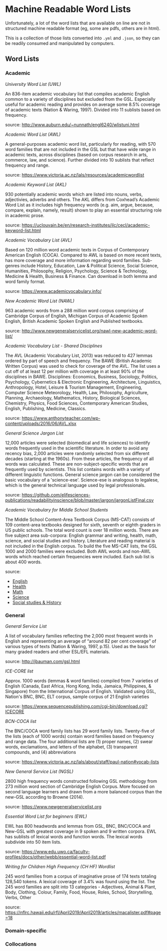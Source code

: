 # Machine Readable Word Lists

Unfortunately, a lot of the word lists that are available on line are not in
structured machine readable format (eg, some are pdfs, others are in html).

This is a collection of those lists converted into `.yml` and `.json`, so they
can be readily consumed and manipulated by computers.

## Word Lists

### Academic

*University Word List (UWL)*

An 836-item academic vocabulary list that compiles academic English common to a variety of disciplines but excluded from the GSL. Especially useful for academic reading and provides on average some 8.5% coverage of academic texts (Nation & Waring, 1997). Divided into 11 sublists based on frequency.

source: http://www.auburn.edu/~nunnath/engl6240/wlistuni.html

*Academic Word List (AWL)*

A general-purposes academic word list, particularly for reading, with 570 word families that are not included in the GSL but that have wide range in academic texts, across disciplines (based on corpus research in arts, commerce, law, and science). Further divided into 10 sublists that reflect frequency and range.

source: https://www.victoria.ac.nz/lals/resources/academicwordlist

*Academic Keyword List (AKL)*

930 potentially academic words which are listed into nouns, verbs, adjectivies, adverbs and others. The AKL differs from Coxhead’s Academic Word List as it includes high frequency words (e.g. aim, argue, because, compare, explain, namely, result) shown to play an essential structuring role in academic prose.

source: https://uclouvain.be/en/research-institutes/ilc/cecl/academic-keyword-list.html

*Academic Vocabulary List (AVL)*

Based on 120 million word academic texts in Corpus of Contemporary American English (COCA). Compared to AWL is based on more recent texts, has more coverage and more information regarding word families. Sub-genres include History, Education, Law & Political Science, Social Science, Humanities, Philosophy, Religion, Psychology, Science & Technology, Medicine & Health, Business & Finance. Can download in both lemma and word family format.

source: https://www.academicvocabulary.info/

*New Academic Word List (NAWL)*

963 academic words from a 288 million word corpus comprising of Cambridge Corpus of English, Michigan Corpus of Academic Spoken English, British Academic Spoken English and Published textbooks.

source: http://www.newgeneralservicelist.org/nawl-new-academic-word-list/

*Academic Vocabulary List - Shared Disciplines*

The AVL (Academic Vocabulary List, 2013) was reduced to 427 lemmas ordered by part of speech and frequency. The BAWE (British Academic Written Corpus) was used to check for coverage of the AVL. The list uses a cut off of at least 12 per million with coverage in at least 90% of the disciplines in BAWE. Disciplines: Economics, Business, Sociology, Politics, Psychology, Cybernetics & Electronic Engineering, Architecture, Linguistics, Anthropology, Hotel, Leisure & Tourism Management, Engineering, Computer Science Meteorology, Health, Law, Philosophy, Agriculture, Planning, Archaeology, Mathematics, History, Biological Sciences, Chemistry, Physics, Food Sciences, Contemporary American Studies, English, Publishing, Medicine, Classics.

source: https://www.anthonyteacher.com/wp-content/uploads/2016/06/AVL.xlsx

*General Science Jargon List*

12,000 articles were selected (biomedical and life sciences) to identify words frequently used in the scientific literature. In order to avoid any recency bias, 2,000 articles were randomly selected from six different decades (starting at the 1960s). From these articles, the frequency of all words was calculated. These are non-subject-specific words that are frequently used by scientists. This list contains words with a variety of different linguistic functions. General science jargon can be considered the basic vocabulary of a 'science-ese'. Science-ese is analogous to legalese, which is the general technical language used by legal professionals.

source: https://github.com/elifesciences-publications/readabilityinscience/blob/master/jargon/jargonListFinal.csv

*Academic Vocabulary for Middle School Students*

The Middle School Content-Area Textbook Corpus (MS-CAT) consists of 109 content-area textbooks designed for sixth, seventh or eighth graders in US public schools. The total word count is over 18 million words. There are five subject area sub-corpora: English grammar and writing, health, math, science, and social studies and history. Literature and reading material is not included in the English corpus. To build the five MS-CAT lists, the GSL 1000 and 2000 families were excluded. Both AWL words and non-AWL words which reached certain frequencies were included. Each sub list is about 400 words.

source:

- [English](https://lextutor.ca/vp/eng/nat_lists/ms-cat_subs/english.pdf)
- [Health](https://lextutor.ca/vp/eng/nat_lists/ms-cat_subs/health.pdf)
- [Math](https://lextutor.ca/vp/eng/nat_lists/ms-cat_subs/math.pdf)
- [Science](https://lextutor.ca/vp/eng/nat_lists/ms-cat_subs/science.pdf)
- [Social studies & History](https://lextutor.ca/vp/eng/nat_lists/ms-cat_subs/social_and_history.pdf)

### General

*General Service List*

A list of vocabulary families reflecting the 2,000 most frequent words in English and representing an average of “around 82 per cent coverage” of various types of texts (Nation & Waring, 1997, p.15). Used as the basis for many graded readers and other ESL/EFL materials.

source: http://jbauman.com/gsl.html

*ICE-CORE list*

Approx. 1000 words (lemmas & word families) compiled from 7 varieties of English (Canada, East Africa, Hong Kong, India, Jamaica, Philippines, & Singapore) from the International Corpus of English. Validated using GSL, Nation's BNC, BNC, ELT corpus, sample corpus of 21 English varieties

source: https://www.sequencepublishing.com/cgi-bin/download.cgi?ICECORE

*BCN-COCA list*

The BNC/COCA word family lists has 29 word family lists. Twenty-five of the lists (each of 1000 words) contain word families based on frequency and range data. The four additional lists are (1) proper names, (2) swear words, exclamations, and letters of the alphabet, (3) transparent compounds, and (4) abbreviations

source: https://www.victoria.ac.nz/lals/about/staff/paul-nation#vocab-lists

*New General Service List (NGSL)*

2800 high frequency words constructed following GSL methodology from 273 million word section of Cambridge English Corpus. More focused on second language learners and drawn from a more balanced corpus than the new-GSL according to Browne (2014).

source: https://www.newgeneralservicelist.org

*Essential Word List for beginners (EWL)*

EWL has 800 headwords and lemmas from GSL, BNC, BNC/COCA and New-GSL with greatest coverage in 9 spoken and 9 written corpora. EWL has sublists of lexical words and function words. The lexical words subdivide into 50 item lists.

source: https://www.edu.uwo.ca/faculty-profiles/docs/other/webb/essential-word-list.pdf

*Writing for Children High Frequency (CH HF) Wordlist*

245 word families from a corpus of imaginative prose of 174 texts totaling 128,540 tokens. A lexical coverage of 3.4% was found using the list. The 245 word families are split into 13 categories - Adjectives, Animal & Plant, Body, Clothing, Colour, Family, Food, House, Roles, School, Storytelling, Verbs, Other

source: https://nflrc.hawaii.edu/rfl/April2019/April2019/articles/macalister.pdf#page=18

### Domain-specific

### Collocations
